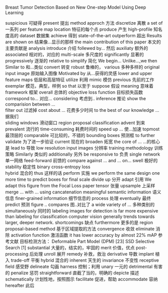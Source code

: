Breast Tumor Detection Based on New One-step Model Using Deep Learning 

suspicious 可疑得
present 提出
method approch 方法
discretize 离散
a set of  一系列
per feature map location  特征的每个点
produce 产生
high-profile 知名度高的
dataset 数据集
achieve 得到
state-of-the-art
outperform 超出
Results are shown on   结果像...显示的那样
the main contribution of this paper 本文的主要贡献是 analysis
introduce          介绍
follewed by...   然后
auxiliaty    额外的
associated   相对的，对应的
multi-scale   多尺度的
significantly   显著的
progressively   逐渐的
relative to
simplify  简化
We begin... Unlike...,we then
Similar to   和...类似
convert  转变
robust  鲁棒的，
various   多种多样的
original input image 原始输入图像
Motivated by  从...获得的灵感
lower and upper feature maps 低层和高层特征 
utilize 利用
mimic 模仿
previous  先前的工作 
exemplar   模范，典型，样例
so that   以至于
suppose  假设
meaning 意味着
framework 框架
overall  总体的
objective loss function  目标损失函数
correspond to...  对应...
considering    考虑到..
inference  推论
show the comparision between ...  
filter out  过滤掉
cost about ...  花费多少时间
to the best of our knowledge ...   据我们  
sliding windows    滑动窗口
region proposal classification
advent  到来
prevalent   流行的
time-consuming  耗费时间的
speed up ...   使...加速
topmost   最顶层的
comparable   可比较的，不错的
bounding boxes  预测框
to further validate    为了进一步验证 
current 现在的
broaden  拓宽
the core of ...      ...的核心是
lead to   导致
low resolution input images  分辨率
training methodology   训练策略
Similarly  类似的
additionally   另外
be responsive to  负责
single network  单一网络
feed-forward  前馈的
compare against ... and ... on...
swell 极好的
stability   稳定性
binary cross-entropy loss  
hybrid  混合的
thus   这样的话
perform    实施    we perform the same design one more time to predict boxes for final scale
divide up  分开
adapt  引用  We adapt this figure from the Focal Loss paper
tensor  张量
upsample   上采样
merge ... with ... using cancatenation
meaningful semantic information   语义信息
finer-grained information   细节信息的
process   处理
eventually   最终
predict  预测
figure .. compares  图..对比了
a wide variety of ...  多种类别的
simultaneously 同时的
labeling images for detection is far more expensive than labeling for classification
computer vision generally trends towards larger, deeper network.
shortcomings  缺点
furthermore  更多的是
region proposal-based method  基于区域提取的方法
convergence 收敛
eliminate 消除
activation function 激活函数
it has lower accuracy by almost 22% mAP
参考文献
目标检测方法：
Deformable Part Model (DPM) [23]  SSD
Selective Search [1]
substantial   大量的，结实的，牢固的
merit       价值，优点
post-processing  后处理
unroll   展开
remedy   补救，救治
derivative 导数
implant  植入
trade-off  平衡
hybrid 混合的
inherent   天生的
invariance  不变性
receptive field  感受野
delineate  勾画
harness   控制；利用
unary  一元的
detrimental 有害的
penalize  惩罚
straightforward 直截了当的，明确的
depicte 描述
schematically  计划性地，按照图示
facilitate   促进，帮助
accommodate 容纳
hereafter  此后